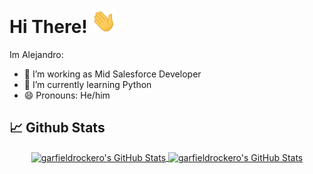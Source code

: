 <h1>Hi There! <img src="https://raw.githubusercontent.com/ABSphreak/ABSphreak/master/gifs/Hi.gif" width="40" /></h1>
  Im Alejandro:

- 🔭 I’m working as Mid Salesforce Developer
- 🌱 I’m currently learning Python
- 😄 Pronouns: He/him

## 📈 Github Stats
<div align="center">
  <a href="https://github.com/garfieldrockero/garfieldrockero">
  <img align="center" src="https://github-readme-stats.vercel.app/api?username=garfieldrockero&show_icons=true&line_height=27&count_private=true&title_color=ffffff&text_color=c9cacc&icon_color=2bbc8a&bg_color=1d1f21" alt="garfieldrockero's GitHub Stats" />
</a>
<a href="https://github.com/garfieldrockero/garfieldrockero">
  <img align="center" src="https://github-readme-stats.vercel.app/api/top-langs/?username=garfieldrockero&hide=java,html,tex&title_color=ffffff&text_color=c9cacc&icon_color=2bbc8a&bg_color=1d1f21&langs_count=3" alt="garfieldrockero's GitHub Stats" />
</a>
</div>
<!--
**garfieldrockero/garfieldrockero** is a ✨ _special_ ✨ repository because its `README.md` (this file) appears on your GitHub profile.

Here are some ideas to get you started:

- 🔭 I’m currently working on ...
- 🌱 I’m currently learning ...
- 👯 I’m looking to collaborate on ...
- 🤔 I’m looking for help with ...
- 💬 Ask me about ...
- 📫 How to reach me: ...
- 😄 Pronouns: ...
- ⚡ Fun fact: ...
-->
